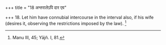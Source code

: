 +++
title = "18 अन्तरालेऽपि दार एव"

+++
18. Let him have connubial intercourse in the interval also, if his wife (desires it, observing the restrictions imposed by the law). [^12] 


[^12]:  Manu III, 45; Yājñ. I, 81.
